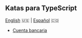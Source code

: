 ## Katas para TypeScript

[English](README.md) 🇺🇸 | [Español](README.es.md) 🇨🇴

- [Cuenta bancaria](bank-account)
